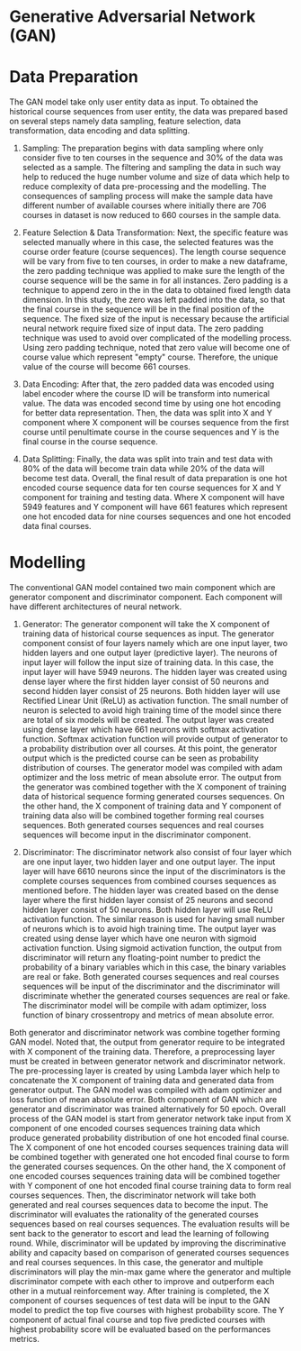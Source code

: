 # Generative Adversarial Network (GAN)

# Data Preparation

The GAN model take only user entity data as input. To obtained the historical course sequences from user entity, the data was prepared based on several steps namely data
sampling, feature selection, data transformation, data encoding and data splitting.

1. Sampling: The preparation begins with data sampling where only consider five to ten courses in the sequence and 30% of the data was selected as a sample. The filtering and sampling the
data in such way help to reduced the huge number volume and size of data which help
to reduce complexity of data pre-processing and the modelling. The consequences of
sampling process will make the sample data have different number of available courses
where initially there are 706 courses in dataset is now reduced to 660 courses in the sample data.

2. Feature Selection & Data Transformation: Next, the specific feature was selected manually where in this case, the selected features was the course order feature (course sequences). The length course sequence will be vary from five to ten courses, in order to make a new dataframe, the zero padding technique was applied to make sure the length of the course sequence will be the same in for all instances. Zero padding is a technique to append zero in the in the data to obtained fixed length data dimension. In this study, the zero was left padded into the data, so that the final course in the sequence will be in the final position of the sequence. The fixed size of the input is necessary because the artificial neural network require fixed size of input data. The zero padding technique was used to avoid over complicated of the modelling process.  Using zero padding technique, noted that zero value will become one of course value which represent "empty" course. Therefore, the unique value of the course will become 661 courses.

3. Data Encoding: After that, the zero padded data was encoded using label encoder where the course ID will be transform into numerical value. The data was encoded second time by using one hot encoding for better data representation. Then, the data was split into X and Y component where X component will be courses sequence from the first course until penultimate course in the course sequences and Y is the final course in the course sequence.

4. Data Splitting: Finally, the data was split into train and test data with 80% of the data will become train data while 20% of the data will become test data. Overall, the final result of data preparation is one hot encoded course sequence data for ten course sequences for X and Y component for training and testing data. Where X component will have 5949 features and Y component will have 661 features which represent one hot encoded data for nine courses sequences and one hot encoded data final courses.

# Modelling
The conventional GAN model contained two main component which are generator
component and discriminator component. Each component will have different architectures
of neural network. 

1. Generator: The generator component will take the X component of training data of historical course sequences as input. The generator component consist of four layers namely which are one input layer, two hidden layers and one output layer (predictive layer). The neurons of input layer will follow the input size of training data. In this case, the input layer will have 5949 neurons. The hidden layer was created using dense layer where the first hidden layer consist of 50 neurons and second hidden layer consist of 25 neurons. Both hidden layer will use Rectified Linear Unit (ReLU) as activation function. The small number of neuron is selected to avoid high training time of the model since there are total of six models will be created. The output layer was created using dense layer which have 661 neurons with softmax activation function. Softmax activation function will provide output of generator to a probability distribution over all courses. At this point, the generator output which is the predicted course can be seen as probability distribution of courses. The generator model was compiled with adam optimizer and the loss metric of mean absolute error. The output from the generator was combined together with the X component of training data of historical sequence forming generated courses sequences. On the other hand, the X component of training data and Y component of training data also will be combined together forming real courses sequences. Both generated courses sequences and real courses sequences will become input in the discriminator component.

2. Discriminator: The discriminator network also consist of four layer which are one input layer, two hidden layer and one output layer. The input layer will have 6610 neurons since the input of the discriminators is the complete courses sequences from combined courses sequences as mentioned before. The hidden layer was created based on the dense layer where the first hidden layer consist of 25 neurons and second hidden layer consist of 50 neurons. Both hidden layer will use ReLU activation function. The similar reason is used for having small number of neurons which is to avoid high training time. The output layer was created using dense layer which have one neuron with sigmoid activation function. Using sigmoid activation function, the output from discriminator will return any floating-point number to predict the probability of a binary variables which in this case, the binary variables are real or fake. Both generated courses sequences and real courses sequences will be input of the discriminator and the discriminator will discriminate whether the generated courses sequences are real or fake. The discriminator model will be compile with adam optimizer, loss function of binary crossentropy and metrics of mean absolute error.

Both generator and discriminator network was combine together forming GAN model. Noted that, the output from generator require to be integrated with X component of the training data. Therefore, a preprocessing layer must be created in between generator network and discriminator network. The pre-processing layer is created by using Lambda layer which help to concatenate the X component of training data and generated data from generator output. The GAN model was compiled with adam optimizer and loss function of mean absolute error. Both component of GAN which are generator and discriminator was trained alternatively for 50 epoch. Overall process of the GAN model is start from generator network take input from X component of one encoded courses sequences training data which produce generated probability distribution of one hot encoded final course. The X component of one hot encoded courses sequences training data will be combined together with generated one hot encoded final course to form the generated courses sequences. On the other hand, the X component of one encoded courses sequences training data will be combined together with Y component of one hot encoded final course training data to form real courses sequences. Then, the discriminator network will take both generated and real courses sequences data to become the input. The discriminator will evaluates the rationality of the generated courses sequences based on real courses sequences. The evaluation results will be sent back to the generator to escort and lead the learning of following round. While, discriminator will be updated by improving the discriminative ability and capacity based on comparison of generated courses sequences and real courses sequences. In this case, the generator and multiple discriminators will play the min-max game where the generator and multiple discriminator compete with each other to improve and outperform each other in a mutual reinforcement way. After training is completed, the X component of courses sequences of test data will be input to the GAN model to predict the top five courses with highest probability score. The Y component of actual final course and top five predicted courses with highest probability score will be evaluated based on the performances metrics.


